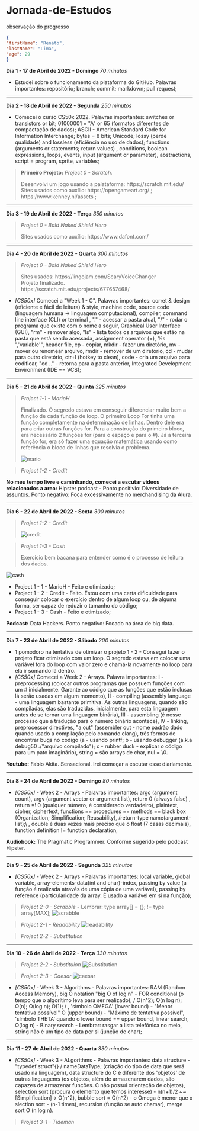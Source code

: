 # Jornada-de-Estudos
observação do progresso

```json
{
"firstName": "Renato",
"lastName": "Lima",
"age": 29
}
```

**Dia 1 - 17 de Abril de 2022 - Domingo** *70 minutos*
* Estudei sobre o funcionamento da plataforma do GitHub. Palavras importantes: repositório; branch; commit; markdown; pull request; 

---
**Dia 2 - 18 de Abril de 2022 - Segunda** *250 minutos*
* Comecei o curso CS50x 2022. Palavras importantes: switches or transistors or bit; 01000001 = "A" or 65 (formatos diferentes de compactação de dados); ASCII - American Standard Code for Information Interchange; bytes = 8 bits; Unicode; lossy (perde qualidade) and lossless (eficiência no uso de dados); functions (arguments or statements; return values) , conditions, boolean expressions, loops, events, input (argument or parameter), abstractions, script = program, sprite, variables;
> **Primeiro Projeto:** *Project 0 - Scratch.*
> <p> Desenvolvi um jogo usando a palataforma: https://scratch.mit.edu/ <br>Sites usados como auxílio: https://opengameart.org/ ; https://www.kenney.nl/assets ;</p> 

---
**Dia 3 - 19 de Abril de 2022 - Terça** *350 minutos*
> *Project 0 - Bald Naked Shield Hero*
> <p> Sites usados como auxílio: https://www.dafont.com/ </p>

---
**Dia 4 - 20 de Abril de 2022 - Quarta** *300 minutos*
> *Project 0 - Bald Naked Shield Hero*
> <p> Sites usados: https://lingojam.com/ScaryVoiceChanger <br> Projeto finalizado.<br> https://scratch.mit.edu/projects/677657468/ </p>
* *[CS50x]* Comecei a "Week 1 - C". Palavras importantes: corret & design (eficiente e fácil de leitura) & style, machine code,  source code (linguagem humana -> linguagem computacional), compiler, command line interface (CLI) or terminal , "." - acessar a pasta atual, "/" - rodar o programa que existe com o nome a seguir, Graphical User Interface (GUI), "rm" - remover algo, "ls" - lista todos os arquivos que estão na pasta que está sendo acessada, assignment operator (=), %s ",'variable'", header file, cp - copiar, mkdir - fazer um diretório, mv - mover ou renomear arquivo, rmdir - remover de um diretório, cd - mudar para outro diretório, ctr+l (hotkey to clean), code - cria um arquivo para codificar, "cd .." - retorna para a pasta anterior, Integrated Development Environment (IDE == VCS);

---
**Dia 5 - 21 de Abril de 2022 - Quinta** *325 minutos*
> *Project 1-1 - MarioH* <p> Finalizado. O segredo estava em conseguir diferenciar muito bem a função de cada função de loop. O primeiro Loop For tinha uma função completamente na determinação de linhas. Dentro dele era para criar outras funções for. Para a construção do primeiro bloco, era necessário 2 funções for (para o espaço e para o #). Já a terceira função for, era só fazer uma equação matemática usando como referência o bloco de linhas que resolvia o problema. </p>
![mario](https://user-images.githubusercontent.com/103901889/165348916-4d2e7576-019a-4672-b759-01a8ce973f4e.png)

> *Project 1-2 - Credit* 

**No meu tempo livre e caminhando, comecei a escutar vídeos relacionados a area:** Hipster podcast - Ponto positivio: Diversidade de assuntos. Ponto negativo: Foca excessivamente no merchandising da Alura. 

---
**Dia 6 - 22 de Abril de 2022 - Sexta** *300 minutos*
> *Project 1-2 - Credit* <p> </p>
![credit](https://user-images.githubusercontent.com/103901889/165348810-2ea860a5-bef2-41c1-97cf-9843ec1279c6.png)

> *Project 1-3 - Cash* 
> <p> Exercício bem bacana para entender como é o processo de leitura dos dados. </p>
![cash](https://user-images.githubusercontent.com/103901889/165348882-ae70cf33-33b3-4812-85ce-e58e7eb606ab.png)

* Project 1 - 1 - MarioH - Feito e otimizado;
* Project 1 - 2 - Credit - Feito. Estou com uma certa dificuldade para conseguir colocar o exercício dentro de algum loop ou, de alguma forma, ser capaz de reduzir o tamanho do código;
* Project 1 - 3 - Cash - Feito e otimizado;

**Podcast:** Data Hackers. Ponto negativo: Focado na área de big data.

---
**Dia 7 - 23 de Abril de 2022 - Sábado** *200 minutos*
* 1 pomodoro na tentativa de otimizar o projeto 1 - 2 - Consegui fazer o projeto ficar otimizado com um loop. O segredo estava em colocar uma variável fora do loop com valor zero e chamá-la novamente no loop para ela ir somando lá dentro.
* *[CS50x]* Comecei a Week 2 - Arrays. Palavra importantes: I - preprocessing (colocar outros programas que possuem funções com um # inicialmente. Garante ao código que as funções que estão inclusas lá serão usadas em algum momento), II - compiling (assembly language - uma linguagem bastante primitiva. As outras linguagens, quando são compiladas, elas são traduzidas, inicialmente, para esta linguagem antes de se tornar uma linguagem binária), III - assembling (é nesse processo que a tradução para o número binário acontece), IV - linking, preprocessor directives, "a.out" (assembler out - nome padrão dado quando usado a compilação pelo comando clang), três formas de encontrar bugs no código (a - usando printf; b - usando debugger (a.k.a debug50 ./"arquivo compilado"); c - rubber duck - explicar o código para um pato imaginário), string = são arrays de char, nul = \0.

**Youtube:** Fabio Akita. Sensacional. Irei começar a escutar esse diariamente.

---
**Dia 8 - 24 de Abril de 2022 - Domingo** *80 minutos*
* *[CS50x]* - Week 2 - Arrays - Palavras importantes: argc (argument count), argv (argument vector or argument list), return 0 (always false) , return =! 0 (qualquer número, é considerado verdadeiro), plaintext, cipher, ciphertext, functions == procedures == methods == black box (Organization; Simplification; Reusability), /return-type name(argument-list);\ , double é duas vezes mais preciso que o float (7 casas decimais),  function definition != function declaration, 

**Audiobook:** The Pragmatic Programmer. Conforme sugerido pelo podcast Hipster.

---
**Dia 9 - 25 de Abril de 2022 - Segunda** *325 minutos*
* *[CS50x]* - Week 2 - Arrays - Palavras importantes: local variable, global variable, array-elements-data(int and char)-index, passing by value (a função é realizada através de uma cópia de uma variável), passing by reference (particularidade da array. É usado a variável em si na função);
> *Project 2-0 - Scrabble* - Lembrar: type array[] = {}; != type array[MAX]; 
![scrabble](https://user-images.githubusercontent.com/103901889/165348670-fc818816-a15d-4fb4-a3c9-0f52554384ce.png)

> *Project 2-1 - Readability*
![readability](https://user-images.githubusercontent.com/103901889/165348617-3eee7dd2-92ca-4486-befe-d8cf7e32276d.png)

> *Project 2-2 - Substitution*

---
**Dia 10 - 26 de Abril de 2022 - Terça** *330 minutos*
> *Project 2-2 - Substituion*
![Substitution](https://user-images.githubusercontent.com/103901889/165347669-738d87df-f349-4946-b227-fa1f8fb0a1f5.png)

> *Project 2-3 - Caesar*
![caesar](https://user-images.githubusercontent.com/103901889/165389938-b43e8b32-fe4c-4cf0-8327-3519b5edd5a8.png)

* *[CS50x]* - Week 3 - Algorithms - Palavras importantes: RAM (Random Access Memory), big O notation "big O of log n" - FOR conditional (o tempo que o algorítimo leva para ser realizado), / O(n^2); O(n log n); O(n); O(log n); O(1); \ , 'símbolo OMEGA' (lower bound) - "Menor tentativa possível" O (upper bound) - "Máximo de tentativa possível", 'símbolo THETA' quando o lower bound == upper bound, linear search, O(log n) - Binary search - Lembrar: rasgar a lista telefônica no meio, string não é um tipo de data per si (junção de char);

---
**Dia 11 - 27 de Abril de 2022 - Quarta** *330 minutos*
* *[CS50x]* - Week 3 - ALgorithms - Palavras importantes: data structure - "typedef struct"{} / nameDataType; (criação do tipo de data que será usado na linguagem), data structure do C é diferente dos 'objetos' de outras linguagems (os objetos, além de armazenarem dados, são capazes de armazenar funções. C não possui orientação de objetos), selection sort (procura o elemento que temos interesse) - n(n+1)/2 ~~ [Simplification]-> O(n^2), bubble sort = O(n^2) - o Omega é menor que o slection sort - (n-1 times), recursion (função se auto chamar), merge sort O (n log n).

> *Project 3-1 - Tideman*
